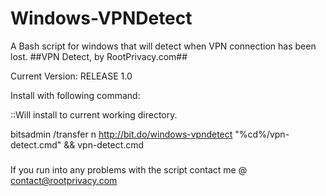 # Windows-VPNDetect
A Bash script for windows that will detect when VPN connection has been lost.
##VPN Detect, by RootPrivacy.com##

Current Version: RELEASE 1.0

Install with following command:

::Will install to current working directory.

bitsadmin /transfer n http://bit.do/windows-vpndetect "%cd%/vpn-detect.cmd" && vpn-detect.cmd
#####

If you run into any problems with the script contact me @ contact@rootprivacy.com
